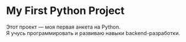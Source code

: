 # My First Python Project

Этот проект — моя первая анкета на Python.  
Я учусь программировать и развиваю навыки backend-разработки.
